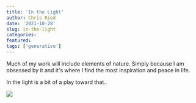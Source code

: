 ```yaml
---
title: 'In the Light'
author: Chris Ried
date: '2021-10-28'
slug: in-the-light
categories:
featured: 
tags: ['generative']
---
```

Much of my work will include elements of nature. Simply because I am obsessed by it and it's where I find the most inspiration and peace in life. 

In the light is a bit of a play toward that..

![](https://live.staticflickr.com/65535/52643217434_965657ab47_z_d.jpg)